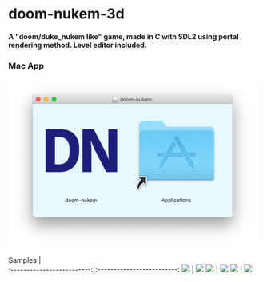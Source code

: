 # doom-nukem-3d

#### A "doom/duke_nukem like" game, made in C with SDL2 using portal rendering method. Level editor included.

### Mac App

[![Image of doom-nukem app](resources/doom_macapp2.png)](https://drive.google.com/open?id=1c4bQNjl4Qpea87jTfgInliA_PBBSsSWA)

Samples |      
:-------------------------:|:-------------------------:
![](resources/gif_parkour.gif)  |  ![](resources/gif_branch.gif)
![](resources/gif_chillday.gif)  |  ![](resources/gif_spacepasserelle.gif)
![](resources/gif_editor-1.gif)  | ![](resources/gif_editor-2.gif) 
